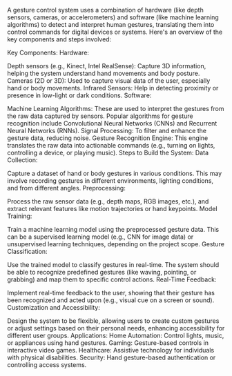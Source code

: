A gesture control system uses a combination of hardware (like depth sensors, cameras, or accelerometers) and software (like machine learning algorithms) to detect and interpret human gestures, translating them into control commands for digital devices or systems. Here's an overview of the key components and steps involved:

Key Components:
Hardware:

Depth sensors (e.g., Kinect, Intel RealSense): Capture 3D information, helping the system understand hand movements and body posture.
Cameras (2D or 3D): Used to capture visual data of the user, especially hand or body movements.
Infrared Sensors: Help in detecting proximity or presence in low-light or dark conditions.
Software:

Machine Learning Algorithms: These are used to interpret the gestures from the raw data captured by sensors. Popular algorithms for gesture recognition include Convolutional Neural Networks (CNNs) and Recurrent Neural Networks (RNNs).
Signal Processing: To filter and enhance the gesture data, reducing noise.
Gesture Recognition Engine: This engine translates the raw data into actionable commands (e.g., turning on lights, controlling a device, or playing music).
Steps to Build the System:
Data Collection:

Capture a dataset of hand or body gestures in various conditions. This may involve recording gestures in different environments, lighting conditions, and from different angles.
Preprocessing:

Process the raw sensor data (e.g., depth maps, RGB images, etc.), and extract relevant features like motion trajectories or hand keypoints.
Model Training:

Train a machine learning model using the preprocessed gesture data. This can be a supervised learning model (e.g., CNN for image data) or unsupervised learning techniques, depending on the project scope.
Gesture Classification:

Use the trained model to classify gestures in real-time. The system should be able to recognize predefined gestures (like waving, pointing, or grabbing) and map them to specific control actions.
Real-Time Feedback:

Implement real-time feedback to the user, showing that their gesture has been recognized and acted upon (e.g., visual cue on a screen or sound).
Customization and Accessibility:

Design the system to be flexible, allowing users to create custom gestures or adjust settings based on their personal needs, enhancing accessibility for different user groups.
Applications:
Home Automation: Control lights, music, or appliances using hand gestures.
Gaming: Gesture-based controls in interactive video games.
Healthcare: Assistive technology for individuals with physical disabilities.
Security: Hand gesture-based authentication or controlling access systems.
